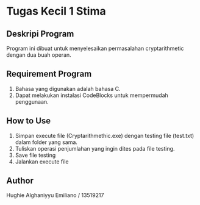 # Tugas Kecil 1 Stima

## Deskripi Program
Program ini dibuat untuk menyelesaikan permasalahan cryptarithmetic dengan dua buah operan.

## Requirement Program
1. Bahasa yang digunakan adalah bahasa C.
2. Dapat melakukan instalasi CodeBlocks untuk mempermudah penggunaan.

## How to Use
1. Simpan execute file (Cryptarithmethic.exe) dengan testing file (test.txt) dalam folder yang sama.
2. Tuliskan operasi penjumlahan yang ingin dites pada file testing.
3. Save file testing
4. Jalankan execute file

## Author
Hughie Alghaniyyu Emiliano / 13519217
